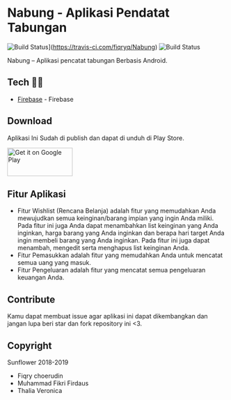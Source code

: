 # Nabung - Aplikasi Pendatat Tabungan
![Build Status](https://travis-ci.com/fiqryq/Nabung.svg?branch=master)](https://travis-ci.com/fiqryq/Nabung)
![Build Status](https://dev.azure.com/fiqrychoerudin/Nabung/_apis/build/status/fiqryq.Nabung?branchName=master)

Nabung – Aplikasi pencatat tabungan Berbasis Android.

## Tech 👨‍💻
- [Firebase](https://firebase.google.com/docs/android/setup?authuser=0) - Firebase

## Download
Aplikasi Ini Sudah di publish dan dapat di unduh di Play Store.

<a href='https://play.google.com/store/apps/details?id=org.d3ifcool.nabung'>
<img alt='Get it on Google Play' src='https://play.google.com/intl/en_us/badges/static/images/badges/en_badge_web_generic.png' width="150" height="65"/></a>

## Fitur Aplikasi
- Fitur Wishlist (Rencana Belanja) adalah fitur yang memudahkan Anda mewujudkan semua keinginan/barang impian yang ingin Anda miliki. Pada fitur ini juga Anda dapat menambahkan list keinginan yang Anda inginkan, harga barang yang Anda inginkan dan berapa hari target Anda ingin membeli barang yang Anda inginkan. Pada fitur ini juga dapat menambah, mengedit serta menghapus list keinginan Anda.
- Fitur Pemasukkan adalah fitur yang memudahkan Anda untuk mencatat semua uang yang masuk.
- Fitur Pengeluaran adalah fitur yang mencatat semua pengeluaran keuangan Anda.

## Contribute
Kamu dapat membuat issue agar aplikasi ini dapat dikembangkan dan jangan lupa beri star dan fork repository ini <3.

## Copyright
Sunflower 2018-2019
- Fiqry choerudin
- Muhammad Fikri Firdaus
- Thalia Veronica

